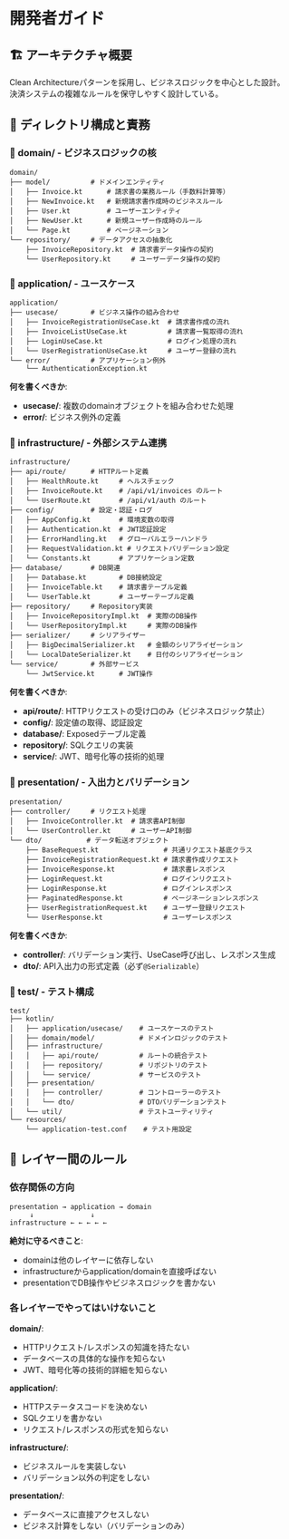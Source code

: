 # 開発者ガイド

## 🏗️ アーキテクチャ概要

Clean Architectureパターンを採用し、ビジネスロジックを中心とした設計。  
決済システムの複雑なルールを保守しやすく設計している。

## 📁 ディレクトリ構成と責務

### 📁 domain/ - ビジネスロジックの核
```
domain/
├── model/          # ドメインエンティティ
│   ├── Invoice.kt      # 請求書の業務ルール（手数料計算等）
│   ├── NewInvoice.kt   # 新規請求書作成時のビジネスルール
│   ├── User.kt         # ユーザーエンティティ
│   ├── NewUser.kt      # 新規ユーザー作成時のルール
│   └── Page.kt         # ページネーション
└── repository/     # データアクセスの抽象化
    ├── InvoiceRepository.kt  # 請求書データ操作の契約
    └── UserRepository.kt     # ユーザーデータ操作の契約
```

### 📁 application/ - ユースケース
```
application/
├── usecase/        # ビジネス操作の組み合わせ
│   ├── InvoiceRegistrationUseCase.kt  # 請求書作成の流れ
│   ├── InvoiceListUseCase.kt          # 請求書一覧取得の流れ
│   ├── LoginUseCase.kt                # ログイン処理の流れ
│   └── UserRegistrationUseCase.kt     # ユーザー登録の流れ
└── error/          # アプリケーション例外
    └── AuthenticationException.kt
```

**何を書くべきか**:
- **usecase/**: 複数のdomainオブジェクトを組み合わせた処理
- **error/**: ビジネス例外の定義

### 📁 infrastructure/ - 外部システム連携
```
infrastructure/
├── api/route/      # HTTPルート定義
│   ├── HealthRoute.kt     # ヘルスチェック
│   ├── InvoiceRoute.kt    # /api/v1/invoices のルート
│   └── UserRoute.kt       # /api/v1/auth のルート
├── config/         # 設定・認証・ログ
│   ├── AppConfig.kt       # 環境変数の取得
│   ├── Authentication.kt  # JWT認証設定
│   ├── ErrorHandling.kt   # グローバルエラーハンドラ
│   ├── RequestValidation.kt # リクエストバリデーション設定
│   └── Constants.kt       # アプリケーション定数
├── database/       # DB関連
│   ├── Database.kt        # DB接続設定
│   ├── InvoiceTable.kt    # 請求書テーブル定義
│   └── UserTable.kt       # ユーザーテーブル定義
├── repository/     # Repository実装
│   ├── InvoiceRepositoryImpl.kt  # 実際のDB操作
│   └── UserRepositoryImpl.kt     # 実際のDB操作
├── serializer/     # シリアライザー
│   ├── BigDecimalSerializer.kt   # 金額のシリアライゼーション
│   └── LocalDateSerializer.kt    # 日付のシリアライゼーション
└── service/        # 外部サービス
    └── JwtService.kt      # JWT操作
```

**何を書くべきか**:
- **api/route/**: HTTPリクエストの受け口のみ（ビジネスロジック禁止）
- **config/**: 設定値の取得、認証設定
- **database/**: Exposedテーブル定義
- **repository/**: SQLクエリの実装
- **service/**: JWT、暗号化等の技術的処理

### 📁 presentation/ - 入出力とバリデーション
```
presentation/
├── controller/     # リクエスト処理
│   ├── InvoiceController.kt  # 請求書API制御
│   └── UserController.kt     # ユーザーAPI制御
└── dto/           # データ転送オブジェクト
    ├── BaseRequest.kt                # 共通リクエスト基底クラス
    ├── InvoiceRegistrationRequest.kt # 請求書作成リクエスト
    ├── InvoiceResponse.kt            # 請求書レスポンス
    ├── LoginRequest.kt               # ログインリクエスト
    ├── LoginResponse.kt              # ログインレスポンス
    ├── PaginatedResponse.kt          # ページネーションレスポンス
    ├── UserRegistrationRequest.kt    # ユーザー登録リクエスト
    └── UserResponse.kt               # ユーザーレスポンス
```

**何を書くべきか**:
- **controller/**: バリデーション実行、UseCase呼び出し、レスポンス生成
- **dto/**: API入出力の形式定義（必ず`@Serializable`）

### 📁 test/ - テスト構成
```
test/
├── kotlin/
│   ├── application/usecase/    # ユースケースのテスト
│   ├── domain/model/           # ドメインロジックのテスト
│   ├── infrastructure/
│   │   ├── api/route/          # ルートの統合テスト
│   │   ├── repository/         # リポジトリのテスト
│   │   └── service/            # サービスのテスト
│   ├── presentation/
│   │   ├── controller/         # コントローラーのテスト
│   │   └── dto/                # DTOバリデーションテスト
│   └── util/                   # テストユーティリティ
└── resources/
    └── application-test.conf    # テスト用設定
```

## 🎯 レイヤー間のルール

### 依存関係の方向
```
presentation → application → domain
     ↓              ↓
infrastructure ← ← ← ← ←
```

**絶対に守るべきこと**:
- domainは他のレイヤーに依存しない
- infrastructureからapplication/domainを直接呼ばない
- presentationでDB操作やビジネスロジックを書かない

### 各レイヤーでやってはいけないこと

**domain/**:
- HTTPリクエスト/レスポンスの知識を持たない
- データベースの具体的な操作を知らない
- JWT、暗号化等の技術的詳細を知らない

**application/**:
- HTTPステータスコードを決めない
- SQLクエリを書かない
- リクエスト/レスポンスの形式を知らない

**infrastructure/**:
- ビジネスルールを実装しない
- バリデーション以外の判定をしない

**presentation/**:
- データベースに直接アクセスしない
- ビジネス計算をしない（バリデーションのみ）
